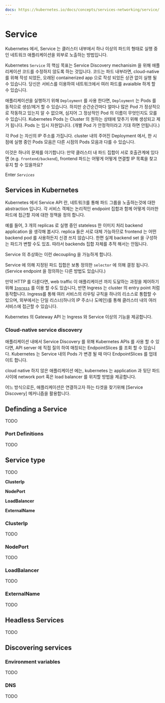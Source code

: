 ```yaml
---
docs: https://kubernetes.io/docs/concepts/services-networking/service/
---
```

# Service

Kubernetes 에서, Service 는 클러스터 내부에서 하나 이상의 파드의 형태로 실행 중인 네트워크 애플리케이션을 외부로 노출하는 방법입니다.

Kubernetes `Service` 의 핵심 목표는 Service Discovery mechanisim 을 위해 애플리케이션 코드를 수정하지 않도록 하는 것입니다. 코드는 파드 내부라면, cloud-native 를 위해 작성 되었든, 오래된 containerized app 으로 작성 되었든 상관 없이 실행 될 수 있습니다. 당신은 서비스를 이용하여 네트워크에서 여러 파드를 avaialble 하게 할 수 있습니다.

애플리케이션을 실행하기 위해 `Deployment` 를 사용 한다면, `Deployment` 는 Pods 를 동적으로 생성/제거 할 수 있습니다. 하지만 순간순간마다 얼마나 많은 Pod 가 정상적으로 작동하고 있는지 알 수 없으며, 심지어 그 정상적인 Pod 의 이름이 무엇인지도 모를 수 있습니다. Kubernetes Pods 는 Cluster 의 원하는 상태에 맞추기 위해 생성되고 제거 됩니다. Pods 는 임시 자원입니다. (개별 Pod 가 안정적이라고 기대 하면 안됩니다.)

각 Pod 는 자신의 IP 주소를 가집니다. cluster 내의 주어진 Deployment 에서, 한 시점에 실행 중인 Pods 모음은 다른 시점의 Pods 모음과 다를 수 있습니다.

이것은 하나의 문제를 야기합니다: 만약 클러스터 내 파드 집합이 서로 호출관계에 있다면 (e.g. `frontend/backend`), frontend 파드는 어떻게 어떻게 연결할 IP 목록을 찾고 유지 할 수 있을까요?

Enter *`Services`*

## Services in Kubernetes

Kubernetes 에서 Service API 란, 네트워크를 통해 파드 그룹을 노출하는것에 대한 abstraction 입니다. 각 서비스 객체는 논리적인 endpoint 집합과 함께 어떻게 이러한 파드에 접근할 지에 대한 정책을 정의 합니다.

예를 들어, 3 개의 replicas 로 실행 중인 stateless 한 이미지 처리 backend application 을 생각해 봅시다. replica 들은 서로 대체 가능하므로 frontend 는 어떤 backend pod 를 사용하든지 신경 쓰지 않습니다. 한편 실제 backend set 을 구성하는 파드가 변할 수도 있죠. 따라서 backends 집합 자체를 추적 해서는 안됩니다.

Service 의 추상화는 이런 decoupling 을 가능하게 합니다.

Service 에 의해 지정된 파드 집합은 보통 정의한 `selector` 에 의해 결정 됩니다. (Service endpoint 을 정의하는 다른 방법도 있습니다.)

만약 HTTP 를 다룬다면, web traffic 이 애플리케이션 까지 도달하는 과정을 제어하기 위해 [`Ingress`](c.Ingress.md) 를 이용 할 수도 있습니다, 반면 Ingress 는 cluster 의 entry point 처럼 동작합니다. Ingress를 통해 여러 서비스의 라우팅 규칙을 하나의 리소스로 통합할 수 있으며, 외부에서는 단일 리스너(하나의 IP 주소나 도메인)를 통해 클러스터 내의 여러 서비스에 접근할 수 있습니다.

Kubernetes 의 Gateway API 는 Ingress 와 Service 이상의 기능을 제공합니다.

### Cloud-native service discovery

애플리케이션 내에서 Service Discovery 를 위해 Kubernetes APIs 를 사용 할 수 있다면, API server 에 직접 질의 하여 매칭되는 EndpointSlices 를 조회 할 수 있습니다. Kubernetes 는 Service 내의 Pods 가 변경 될 때 마다 EndpointSlices 를 업데이트 합니다.

cloud native 하지 않은 애플리케이션 에는, kubernetes 는 application 과 뒷단 파드 사이에 network port 혹은 load balancer 를 위치할 방법을 제공합니다.

어느 방식으로든, 애플리케이션은 연결하고자 하는 타겟을 찾기위해 [Service Discovery] 메커니즘을 활용합니다.

## Definding a Service

TODO

### Port Definitions

TODO
## Service type

TODO

**ClusterIp**

**NodePort**

**LoadBalancer**

**ExternalName**

### **ClusterIp**

TODO
### **NodePort**

TODO
### **LoadBalancer**

TODO
### **ExternalName**

TODO
## Headless Services

TODO
## Discovering services

### Environment variables

TODO
### DNS

TODO